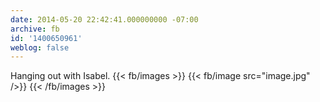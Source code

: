 ```yaml
---
date: 2014-05-20 22:42:41.000000000 -07:00
archive: fb
id: '1400650961'
weblog: false
---
```


Hanging out with Isabel.
{{< fb/images >}}
{{< fb/image src="image.jpg" />}}
{{< /fb/images >}}
